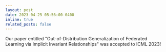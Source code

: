 ```yaml
---
layout: post
date: 2023-04-25 05:56:00-0400
inline: true
related_posts: false
---
```


Our paper entitled "Out-of-Distribution Generalization of Federated Learning via Implicit Invariant Relationships" was accepted to ICML 2023!